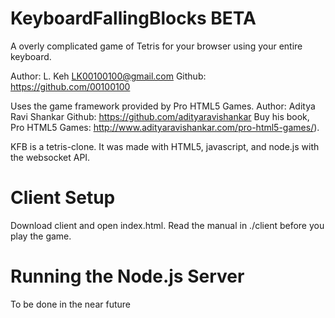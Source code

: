 # KeyboardFallingBlocks BETA
A overly complicated game of Tetris for your browser using your entire keyboard.

Author: L. Keh LK00100100@gmail.com Github: https://github.com/00100100

Uses the game framework provided by Pro HTML5 Games. Author: Aditya Ravi Shankar Github: https://github.com/adityaravishankar Buy his book, Pro HTML5 Games: http://www.adityaravishankar.com/pro-html5-games/).

KFB is a tetris-clone. It was made with HTML5, javascript, and node.js with the websocket API.

# Client Setup
Download client and open index.html.
Read the manual in ./client before you play the game.

# Running the Node.js Server
To be done in the near future
